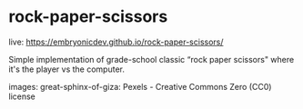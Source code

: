 # rock-paper-scissors

live: https://embryonicdev.github.io/rock-paper-scissors/

Simple implementation of grade-school classic “rock paper scissors" where it's the player vs the computer. 

images: 
great-sphinx-of-giza: Pexels - Creative Commons Zero (CC0) license




